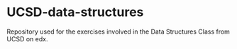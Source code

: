 # UCSD-data-structures

Repository used for the exercises involved in the Data Structures Class from UCSD on edx.
